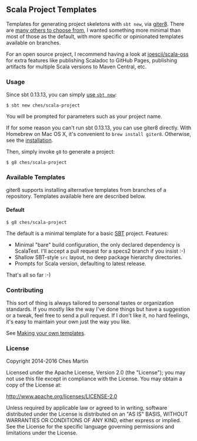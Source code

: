 Scala Project Templates
-----------------------

Templates for generating project skeletons with `sbt new`, via [giter8]. There
are [many others to choose from][templates], I wanted something more minimal
than most of those as the default, with more specific or opinionated templates
available on branches.

For an open source project, I recommend having a look at
[joescii/scala-oss][oss] for extra features like publishing Scaladoc to GitHub
Pages, publishing artifacts for multiple Scala versions to Maven Central, etc.

### Usage ###

Since sbt 0.13.13, you can simply [use `sbt new`][sbt new]:

    $ sbt new ches/scala-project

You will be prompted for parameters such as your project name.

If for some reason you can't run sbt 0.13.13, you can use giter8 directly.
With Homebrew on Mac OS X, it's convenient to `brew install giter8`. Otherwise,
see the [installation].

Then, simply invoke `g8` to generate a project:

    $ g8 ches/scala-project

### Available Templates ###

giter8 supports installing alternative templates from branches of a repository.
Templates available here are described below.

#### Default

    $ g8 ches/scala-project

The default is a minimal template for a basic [SBT] project. Features:

  - Minimal "bare" build configuration, the only declared dependency is
    ScalaTest. I'll accept a pull request for a specs2 branch if you insist :-)
  - Shallow SBT-style `src` layout, no deep package hierarchy directories.
  - Prompts for Scala version, defaulting to latest release.

That's all so far :-)

### Contributing

This sort of thing is always tailored to personal tastes or organization
standards. If you mostly like the way I've done things but have a suggestion or
a tweak, feel free to send a pull request. If I don't like it, no hard feelings,
it's easy to maintain your own just the way you like.

See [Making your own templates].

### License

Copyright 2014-2016 Ches Martin

Licensed under the Apache License, Version 2.0 (the "License"); you may not use
this file except in compliance with the License. You may obtain a copy of the
License at:

<http://www.apache.org/licenses/LICENSE-2.0>

Unless required by applicable law or agreed to in writing, software distributed
under the License is distributed on an "AS IS" BASIS, WITHOUT WARRANTIES OR
CONDITIONS OF ANY KIND, either express or implied.  See the License for the
specific language governing permissions and limitations under the License.

[giter8]: https://github.com/foundweekends/giter8
[templates]: https://github.com/foundweekends/giter8/wiki/giter8-templates
[oss]: https://github.com/joescii/scala-oss.g8
[sbt new]: http://www.scala-sbt.org/0.13/docs/sbt-new-and-Templates.html
[installation]: http://www.foundweekends.org/giter8/setup.html
[SBT]: http://www.scala-sbt.org/
[Making your own templates]: http://www.foundweekends.org/giter8/template.html
